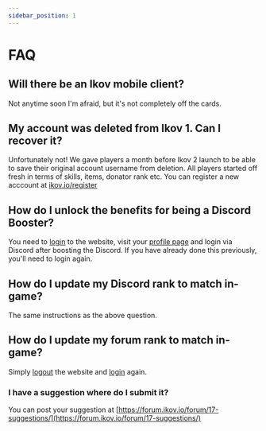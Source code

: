 ```yaml
---
sidebar_position: 1
---
```

# FAQ

## Will there be an Ikov mobile client?
Not anytime soon I'm afraid, but it's not completely off the cards.

## My account was deleted from Ikov 1. Can I recover it?
Unfortunately not! We gave players a month before Ikov 2 launch to be able to save their original account username from deletion. All players started off fresh in terms of skills, items, donator rank etc. You can register a new acccount at [ikov.io/register](https://ikov.io/register)

## How do I unlock the benefits for being a Discord Booster?
You need to [login](https://ikov.io/login) to the website, visit your [profile page](https://ikov.io/profile) and login via Discord after boosting the Discord. If you have already done this previously, you'll need to login again.

## How do I update my Discord rank to match in-game?
The same instructions as the above question.

## How do I update my forum rank to match in-game?
Simply [logout](https://ikov.io/logout) the website and [login](https://ikov.io/login) again.

### I have a suggestion where do I submit it?
You can post your suggestion at [https://forum.ikov.io/forum/17-suggestions/](https://forum.ikov.io/forum/17-suggestions/)